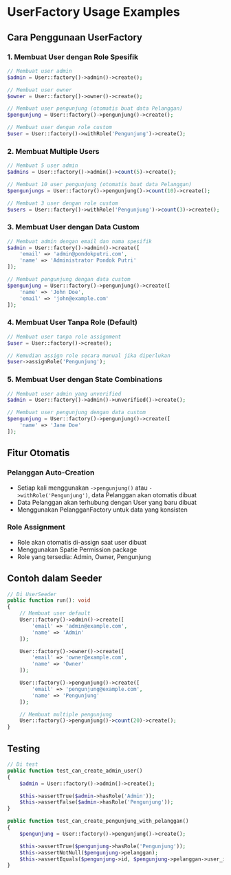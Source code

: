 # UserFactory Usage Examples

## Cara Penggunaan UserFactory

### 1. Membuat User dengan Role Spesifik

```php
// Membuat user admin
$admin = User::factory()->admin()->create();

// Membuat user owner
$owner = User::factory()->owner()->create();

// Membuat user pengunjung (otomatis buat data Pelanggan)
$pengunjung = User::factory()->pengunjung()->create();

// Membuat user dengan role custom
$user = User::factory()->withRole('Pengunjung')->create();
```

### 2. Membuat Multiple Users

```php
// Membuat 5 user admin
$admins = User::factory()->admin()->count(5)->create();

// Membuat 10 user pengunjung (otomatis buat data Pelanggan)
$pengunjungs = User::factory()->pengunjung()->count(10)->create();

// Membuat 3 user dengan role custom
$users = User::factory()->withRole('Pengunjung')->count(3)->create();
```

### 3. Membuat User dengan Data Custom

```php
// Membuat admin dengan email dan nama spesifik
$admin = User::factory()->admin()->create([
    'email' => 'admin@pondokputri.com',
    'name' => 'Administrator Pondok Putri'
]);

// Membuat pengunjung dengan data custom
$pengunjung = User::factory()->pengunjung()->create([
    'name' => 'John Doe',
    'email' => 'john@example.com'
]);
```

### 4. Membuat User Tanpa Role (Default)

```php
// Membuat user tanpa role assignment
$user = User::factory()->create();

// Kemudian assign role secara manual jika diperlukan
$user->assignRole('Pengunjung');
```

### 5. Membuat User dengan State Combinations

```php
// Membuat user admin yang unverified
$admin = User::factory()->admin()->unverified()->create();

// Membuat user pengunjung dengan data custom
$pengunjung = User::factory()->pengunjung()->create([
    'name' => 'Jane Doe'
]);
```

## Fitur Otomatis

### Pelanggan Auto-Creation

-   Setiap kali menggunakan `->pengunjung()` atau `->withRole('Pengunjung')`, data Pelanggan akan otomatis dibuat
-   Data Pelanggan akan terhubung dengan User yang baru dibuat
-   Menggunakan PelangganFactory untuk data yang konsisten

### Role Assignment

-   Role akan otomatis di-assign saat user dibuat
-   Menggunakan Spatie Permission package
-   Role yang tersedia: Admin, Owner, Pengunjung

## Contoh dalam Seeder

```php
// Di UserSeeder
public function run(): void
{
    // Membuat user default
    User::factory()->admin()->create([
        'email' => 'admin@example.com',
        'name' => 'Admin'
    ]);

    User::factory()->owner()->create([
        'email' => 'owner@example.com',
        'name' => 'Owner'
    ]);

    User::factory()->pengunjung()->create([
        'email' => 'pengunjung@example.com',
        'name' => 'Pengunjung'
    ]);

    // Membuat multiple pengunjung
    User::factory()->pengunjung()->count(20)->create();
}
```

## Testing

```php
// Di test
public function test_can_create_admin_user()
{
    $admin = User::factory()->admin()->create();

    $this->assertTrue($admin->hasRole('Admin'));
    $this->assertFalse($admin->hasRole('Pengunjung'));
}

public function test_can_create_pengunjung_with_pelanggan()
{
    $pengunjung = User::factory()->pengunjung()->create();

    $this->assertTrue($pengunjung->hasRole('Pengunjung'));
    $this->assertNotNull($pengunjung->pelanggan);
    $this->assertEquals($pengunjung->id, $pengunjung->pelanggan->user_id);
}
```
